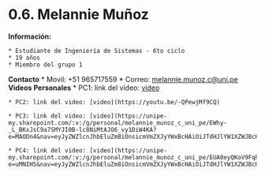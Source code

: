 # 0.6. Melannie Muñoz

**Información:**

    * Estudiante de Ingeniería de Sistemas - 6to ciclo
    * 19 años
    * Miembro del grupo 1

**Contacto**
    * Movil: +51 965717559
    * Correo: melannie.munoz.c@uni.pe
**Videos Personales**
    * PC1: link del video: [video](https://youtu.be/21KHYGjrbhs)

    * PC2: link del video: [video](https://youtu.be/-QPewjMf9CQ)

    * PC3: link del video: [video](https://unipe-my.sharepoint.com/:v:/g/personal/melannie_munoz_c_uni_pe/EWhy-_L_BKxJsC9a7SMYJI0B-lc8NiMtAJO6_vy1DiW4KA?e=MAODn4&nav=eyJyZWZlcnJhbEluZm8iOnsicmVmZXJyYWxBcHAiOiJTdHJlYW1XZWJBcHAiLCJyZWZlcnJhbFZpZXciOiJTaGFyZURpYWxvZy1MaW5rIiwicmVmZXJyYWxBcHBQbGF0Zm9ybSI6IldlYiIsInJlZmVycmFsTW9kZSI6InZpZXcifX0%3D)

    * PC4: link del video: [video](https://unipe-my.sharepoint.com/:v:/g/personal/melannie_munoz_c_uni_pe/EUA0eyQKoV9Fqhcedm9WBPQB2mgU_R73ckTwBNvJbYD_PA?e=uMNIH5&nav=eyJyZWZlcnJhbEluZm8iOnsicmVmZXJyYWxBcHAiOiJTdHJlYW1XZWJBcHAiLCJyZWZlcnJhbFZpZXciOiJTaGFyZURpYWxvZy1MaW5rIiwicmVmZXJyYWxBcHBQbGF0Zm9ybSI6IldlYiIsInJlZmVycmFsTW9kZSI6InZpZXcifX0%3D)